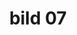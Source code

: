 ---
title: bild 07
description: Expeditionen II - Walking on the Moon
pic: Expeditionen_II_cvt00t
---